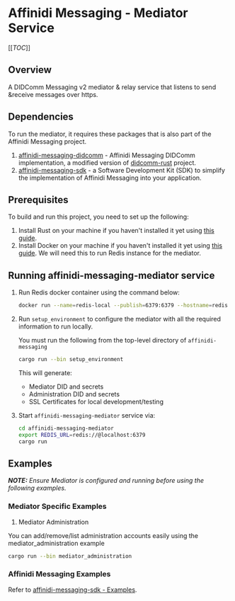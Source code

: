 # Affinidi Messaging - Mediator Service

[[_TOC_]]

## Overview

A DIDComm Messaging v2 mediator & relay service that listens to send &receive messages over https.

## Dependencies

To run the mediator, it requires these packages that is also part of the Affinidi Messaging project.

1. [affinidi-messaging-didcomm](../affinidi-messaging-didcomm/) - Affinidi Messaging DIDComm implementation, a modified version of [didcomm-rust](https://github.com/sicpa-dlab/didcomm-rust) project.
2. [affinidi-messaging-sdk](../affinidi-messaging-sdk/) - a Software Development Kit (SDK) to simplify the implementation of Affinidi Messaging into your application.

## Prerequisites

To build and run this project, you need to set up the following:

1. Install Rust on your machine if you haven't installed it yet using [this guide](https://www.rust-lang.org/tools/install).
2. Install Docker on your machine if you haven't installed it yet using [this guide](https://docs.docker.com/desktop/). We will need this to run Redis instance for the mediator.

## Running affinidi-messaging-mediator service

1. Run Redis docker container using the command below:

   ```bash
   docker run --name=redis-local --publish=6379:6379 --hostname=redis --restart=on-failure --detach redis:latest
   ```

2. Run `setup_environment` to configure the mediator with all the required information to run locally.

   You must run the following from the top-level directory of `affinidi-messaging`

   ```bash
   cargo run --bin setup_environment
   ```

   This will generate:

   - Mediator DID and secrets
   - Administration DID and secrets
   - SSL Certificates for local development/testing

3. Start `affinidi-messaging-mediator` service via:

   ```bash
   cd affinidi-messaging-mediator
   export REDIS_URL=redis://@localhost:6379
   cargo run
   ```

## Examples

_**NOTE:**_ _Ensure Mediator is configured and running before using the following examples._

### Mediator Specific Examples

1. Mediator Administration

You can add/remove/list administration accounts easily using the mediator_administration example

```bash
cargo run --bin mediator_administration
```

### Affinidi Messaging Examples

Refer to [affinidi-messaging-sdk - Examples](../affinidi-messaging-sdk#examples).

